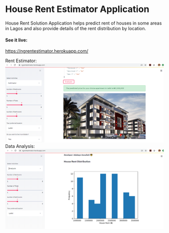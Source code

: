 # House Rent Estimator Application
House Rent Solution Application helps predict rent of houses in some areas in Lagos and also provide details of the rent distribution by location.

#### See it live: 
https://ngrentestimator.herokuapp.com/

Rent Estimator:<br>
<img src="predictor.PNG"><br>
Data Analysis:<br>
<img src="analysis.PNG"><br>


